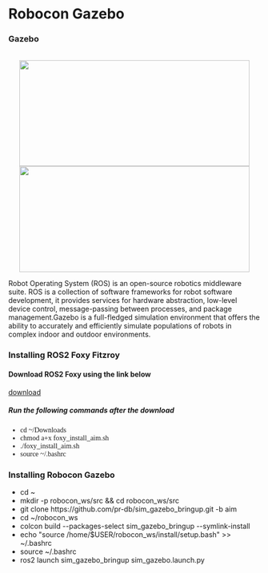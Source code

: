 <h1>Robocon Gazebo </h1>
<div class="ROS and Gazebo">
<h3 display: block;>Gazebo</h3>
<p align="center">
</br>
<img src="https://miro.medium.com/max/680/1*n4TxKdA4LeMTn95m6ogisQ.png"  width="460" height="212">
<img src="https://gblobscdn.gitbook.com/assets%2F-MWeiLnwrIKZJWLFsXhf%2F-MXaIxqcmP2grIz5ToTW%2F-MXaND_w1UbqoGHP4VNv%2Fgazebo.png?alt=media&token=a05f7459-89f1-454a-a581-59ea9da22411" width="460" height="212"> 

</p>
<p>Robot Operating System (ROS) is an open-source robotics middleware suite. ROS is a collection of software frameworks for robot software development, it provides services for hardware abstraction, low-level device control, message-passing between processes, and package management.Gazebo is a full-fledged simulation environment that offers the ability to accurately and efficiently simulate populations of robots in complex indoor and outdoor environments. </p>
</div>
<div class="installation">
<h3 display: block;>Installing ROS2 Foxy Fitzroy</h3>
<h4>Download ROS2 Foxy using the link below</h4>
<a href="https://firebasestorage.googleapis.com/v0/b/gitbook-28427.appspot.com/o/assets%2F-MWeiLnwrIKZJWLFsXhf%2F-MXcfaeFblmznqth_0fk%2F-MXcgSRrBPzq5-K6O-C5%2Ffoxy_install_aim.sh?alt=media&token=2adf3a55-8463-4ff1-890e-67b6d32fe747">download</a>
  <p></p>
  <h5>Run the following commands after the download</h5>
<ul display: block; style="font-family:verdana">
  <li>cd ~/Downloads</li>
  <li>chmod a+x foxy_install_aim.sh</li>
  <li>./foxy_install_aim.sh</li>
  <li>source ~/.bashrc</li>
</ul>
</div>
<div class="robocon">
<h3 display: block;>Installing Robocon Gazebo</h3>
 <ul display:block;style="font-family:verdana">
    <li>cd ~</li>
    <li>mkdir -p robocon_ws/src && cd robocon_ws/src</li>
    <li>git clone https://github.com/pr-db/sim_gazebo_bringup.git -b aim</li>
    <li>cd ~/robocon_ws</li>
    <li>colcon build --packages-select sim_gazebo_bringup --symlink-install</li>
    <li>echo "source /home/$USER/robocon_ws/install/setup.bash" >> ~/.bashrc</li>
    <li>source ~/.bashrc</li>
    <li>ros2 launch sim_gazebo_bringup sim_gazebo.launch.py</li>
   </ul>
</div>
